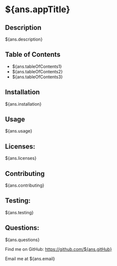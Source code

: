 
# ${ans.appTitle}

## Description

${ans.description}

## Table of Contents

- ${ans.tableOfContents1}
- ${ans.tableOfContents2}
- ${ans.tableOfContents3}

## Installation

${ans.installation}

## Usage

${ans.usage}

## Licenses: 

${ans.licenses}

## Contributing

${ans.contributing}

## Testing: 

${ans.testing}

## Questions:

${ans.questions}

Find me on GitHub: https://github.com/${ans.gitHub}

Email me at ${ans.email}
